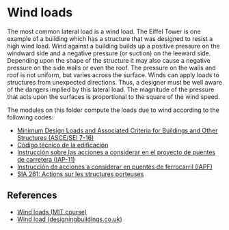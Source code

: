 # Wind loads

The most common lateral load is a wind load. The Eiffel Tower is one example of a building which has a structure that was designed to resist a high wind load. Wind against a building builds up a positive pressure on the windward side and a negative pressure (or suction) on the leeward side. Depending upon the shape of the structure it may also cause a negative pressure on the side walls or even the roof. The pressure on the walls and roof is not uniform, but varies across the surface. Winds can apply loads to structures from unexpected directions. Thus, a designer must be well aware of the dangers implied by this lateral load. The magnitude of the pressure that acts upon the surfaces is proportional to the square of the wind speed.

The modules on this folder compute the loads due to wind according to the following codes:

- [Minimum Design Loads and Associated Criteria for Buildings and Other Structures (ASCE/SEI 7-16)](https://www.asce.org/publications-and-news/asce-7)
- [Código técnico de la edificación](https://www.codigotecnico.org/)
- [Instrucción sobre las acciones a considerar en el proyecto de puentes de carretera (IAP-11)](https://www.fomento.gob.es/AZ.BBMF.Web/documentacion/pdf/RE2036.pdf)
- [Instrucción de acciones a considerar en puentes de ferrocarril (IAPF)](https://www.fomento.gob.es/MFOM.CP.Web/handlers/pdfhandler.ashx?idpub=FE0005)
- [SIA 261: Actions sur les structures porteuses](http://www.webnorm.ch/collection%20des%20normes/ing%c3%a9nieur/sia%20261/f/2020/F/Product)

## References

- [Wind loads (MIT course)](https://web.mit.edu/course/4/4.441/1_lectures/1_lecture18/1_lecture18.html)
- [Wind load (designingbuildings.co.uk)](https://www.designingbuildings.co.uk/wiki/Wind_load)
